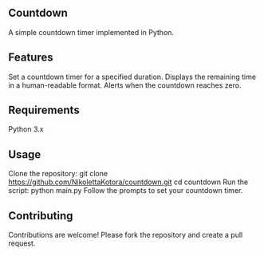 ## Countdown
A simple countdown timer implemented in Python.

## Features
Set a countdown timer for a specified duration.
Displays the remaining time in a human-readable format.
Alerts when the countdown reaches zero.

## Requirements
Python 3.x

## Usage
Clone the repository:
git clone https://github.com/NikolettaKotora/countdown.git
cd countdown
Run the script:
python main.py
Follow the prompts to set your countdown timer.

## Contributing
Contributions are welcome! Please fork the repository and create a pull request.

